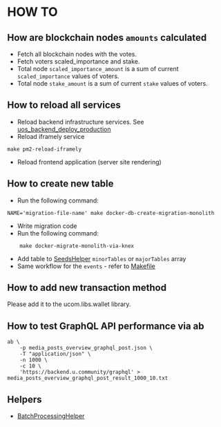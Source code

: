 # HOW TO


## How are blockchain nodes `amounts` calculated

* Fetch all blockchain nodes with the votes.
* Fetch voters scaled_importance and stake.
* Total node `scaled_importance_amount` is a sum of current `scaled_importance` values of voters.
* Total node `stake_amount` is a sum of current `stake` values of voters.

## How to reload all services

* Reload backend infrastructure services. See [uos_backend_deploy_production](../uos_backend_deploy_production.sh)
* Reload iframely service
```
make pm2-reload-iframely
```
* Reload frontend application (server site rendering)

## How to create new table
* Run the following command:
```
NAME='migration-file-name' make docker-db-create-migration-monolith
```

* Write migration code
* Run the following command:
```
    make docker-migrate-monolith-via-knex
```
* Add table to [SeedsHelper](../test/integration/helpers/seeds-helper.ts) `minorTables` or `majorTables` array 
* Same workflow for the `events` - refer to [Makefile](../Makefile)

## How to add new transaction method

Please add it to the ucom.libs.wallet library.


## How to test GraphQL API performance via ab

```
ab \
    -p media_posts_overview_graphql_post.json \
    -T "application/json" \
    -n 1000 \
    -c 10 \
    'https://backend.u.community/graphql' > media_posts_overview_graphql_post_result_1000_10.txt
```

## Helpers
* [BatchProcessingHelper](../lib/common/helper/batch-processing-helper.ts)
